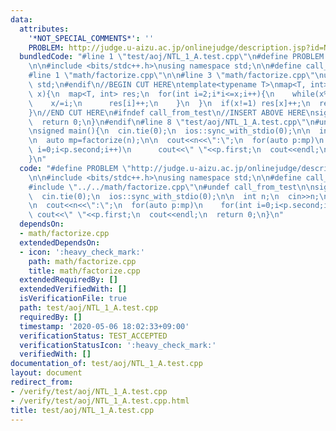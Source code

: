 ```yaml
---
data:
  attributes:
    '*NOT_SPECIAL_COMMENTS*': ''
    PROBLEM: http://judge.u-aizu.ac.jp/onlinejudge/description.jsp?id=NTL_1_A
  bundledCode: "#line 1 \"test/aoj/NTL_1_A.test.cpp\"\n#define PROBLEM \"http://judge.u-aizu.ac.jp/onlinejudge/description.jsp?id=NTL_1_A\"\
    \n\n#include <bits/stdc++.h>\nusing namespace std;\n\n#define call_from_test\n\
    #line 1 \"math/factorize.cpp\"\n\n#line 3 \"math/factorize.cpp\"\nusing namespace\
    \ std;\n#endif\n//BEGIN CUT HERE\ntemplate<typename T>\nmap<T, int> factorize(T\
    \ x){\n  map<T, int> res;\n  for(int i=2;i*i<=x;i++){\n    while(x%i==0){\n  \
    \    x/=i;\n      res[i]++;\n    }\n  }\n  if(x!=1) res[x]++;\n  return res;\n\
    }\n//END CUT HERE\n#ifndef call_from_test\n//INSERT ABOVE HERE\nsigned main(){\n\
    \  return 0;\n}\n#endif\n#line 8 \"test/aoj/NTL_1_A.test.cpp\"\n#undef call_from_test\n\
    \nsigned main(){\n  cin.tie(0);\n  ios::sync_with_stdio(0);\n\n  int n;\n  cin>>n;\n\
    \n  auto mp=factorize(n);\n\n  cout<<n<<\":\";\n  for(auto p:mp)\n    for(int\
    \ i=0;i<p.second;i++)\n      cout<<\" \"<<p.first;\n  cout<<endl;\n  return 0;\n\
    }\n"
  code: "#define PROBLEM \"http://judge.u-aizu.ac.jp/onlinejudge/description.jsp?id=NTL_1_A\"\
    \n\n#include <bits/stdc++.h>\nusing namespace std;\n\n#define call_from_test\n\
    #include \"../../math/factorize.cpp\"\n#undef call_from_test\n\nsigned main(){\n\
    \  cin.tie(0);\n  ios::sync_with_stdio(0);\n\n  int n;\n  cin>>n;\n\n  auto mp=factorize(n);\n\
    \n  cout<<n<<\":\";\n  for(auto p:mp)\n    for(int i=0;i<p.second;i++)\n     \
    \ cout<<\" \"<<p.first;\n  cout<<endl;\n  return 0;\n}\n"
  dependsOn:
  - math/factorize.cpp
  extendedDependsOn:
  - icon: ':heavy_check_mark:'
    path: math/factorize.cpp
    title: math/factorize.cpp
  extendedRequiredBy: []
  extendedVerifiedWith: []
  isVerificationFile: true
  path: test/aoj/NTL_1_A.test.cpp
  requiredBy: []
  timestamp: '2020-05-06 18:02:33+09:00'
  verificationStatus: TEST_ACCEPTED
  verificationStatusIcon: ':heavy_check_mark:'
  verifiedWith: []
documentation_of: test/aoj/NTL_1_A.test.cpp
layout: document
redirect_from:
- /verify/test/aoj/NTL_1_A.test.cpp
- /verify/test/aoj/NTL_1_A.test.cpp.html
title: test/aoj/NTL_1_A.test.cpp
---
```

